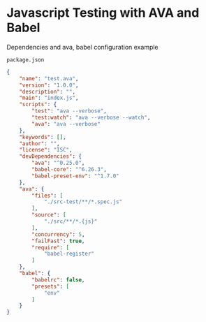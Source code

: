 # Javascript Testing with AVA and Babel

Dependencies and ava, babel configuration example

`package.json`
```json
{
	"name": "test.ava",
	"version": "1.0.0",
	"description": "",
	"main": "index.js",
	"scripts": {
		"test": "ava --verbose",
		"test:watch": "ava --verbose --watch",
		"ava": "ava --verbose"
	},
	"keywords": [],
	"author": "",
	"license": "ISC",
	"devDependencies": {
		"ava": "^0.25.0",
		"babel-core": "^6.26.3",
		"babel-preset-env": "^1.7.0"
	},
	"ava": {
		"files": [
			"./src-test/**/*.spec.js"
		],
		"source": [
			"./src/**/*.{js}"
		],
		"concurrency": 5,
		"failFast": true,
		"require": [
			"babel-register"
		]
	},
	"babel": {
		"babelrc": false,
		"presets": [
			"env"
		]
	}
}
```